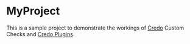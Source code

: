 # MyProject

This is a sample project to demonstrate the workings of [Credo](https://github.com/rrrene/credo) Custom Checks and [Credo Plugins](https://github.com/rrrene/credo#plugins).
